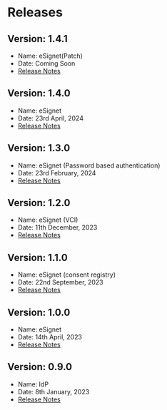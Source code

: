 # Releases

## Version: 1.4.1

* Name: eSignet(Patch)
* Date: Coming Soon
* [Release Notes](v1.4.1/)

## Version: 1.4.0

* Name: eSignet
* Date: 23rd April, 2024
* [Release Notes](https://docs.esignet.io/versions/v1.4.0)

## Version: 1.3.0

* Name: eSignet (Password based authentication)
* Date: 23rd February, 2024
* [Release Notes](https://docs.esignet.io/versions/v1.3.0)

## Version: 1.2.0

* Name: eSignet (VCI)
* Date: 11th December, 2023
* [Release Notes](https://docs.esignet.io/versions/v1.2.0)

## Version: 1.1.0

* Name: eSignet (consent registry)
* Date: 22nd September, 2023
* [Release Notes](v1.1.0)

## Version: 1.0.0

* Name: eSignet
* Date: 14th April, 2023
* [Release Notes](v1.0.0)

## Version: 0.9.0

* Name: IdP
* Date: 8th January, 2023
* [Release Notes](v0.9.0)
